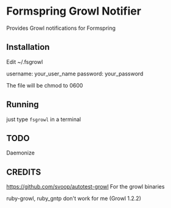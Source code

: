 # Formspring Growl Notifier

Provides Growl notifications for Formspring

## Installation

Edit ~/.fsgrowl

   username: your_user_name
   password: your_password

The file will be chmod to 0600

## Running

just type `fsgrowl` in a terminal

## TODO

Daemonize

## CREDITS

https://github.com/svoop/autotest-growl
For the growl binaries

ruby-growl, ruby_gntp don't work for me (Growl 1.2.2)